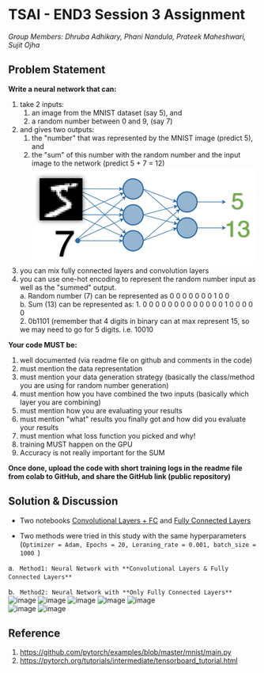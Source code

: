 # TSAI - END3 Session 3 Assignment
*Group Members: Dhruba Adhikary, Phani Nandula, Prateek Maheshwari, Sujit Ojha*

## Problem Statement

**Write a neural network that can:**
1. take 2 inputs:  
    1. an image from the MNIST dataset (say 5), and  
    2. a random number between 0 and 9, (say 7)
2. and gives two outputs:  
    1. the "number" that was represented by the MNIST image (predict 5), and  
    2. the "sum" of this number with the random number and the input image to the network (predict 5 + 7 = 12)
    ![assignment_network](images/assign-1.png)
3. you can mix fully connected layers and convolution layers  
4. you can use one-hot encoding to represent the random number input as well as the "summed" output.  
    a. Random number (7) can be represented as 0 0 0 0 0 0 0 1 0 0  
    b. Sum (13) can be represented as: 
        1. 0 0 0 0 0 0 0 0 0 0 0 0 0 1 0 0 0 0 0  
        2. 0b1101 (remember that 4 digits in binary can at max represent 15, so we may need to go for 5 digits. i.e. 10010

**Your code MUST be:**
1. well documented (via readme file on github and comments in the code)
2. must mention the data representation
3. must mention your data generation strategy (basically the class/method you are using for random number generation)
4. must mention how you have combined the two inputs (basically which layer you are combining)
5. must mention how you are evaluating your results 
6. must mention "what" results you finally got and how did you evaluate your results
7. must mention what loss function you picked and why!
8. training MUST happen on the GPU
9. Accuracy is not really important for the SUM


**Once done, upload the code with short training logs in the readme file from colab to GitHub, and share the GitHub link (public repository)**

## Solution & Discussion
- Two notebooks [Convolutional Layers + FC](Session3_Pytorch101_ver3.ipynb) and [Fully Connected Layers](Session3_Pytorch101_ver4_2Methods_OnlyFC_run.ipynb) 

- Two methods were tried in this study with the same hyperparameters (```Optimizer = Adam, Epochs = 20, Leraning_rate = 0.001, batch_size = 1000 ```) 

a. ``` Method1: Neural Network with **Convolutional Layers & Fully Connected Layers**```  


b. ``` Method2: Neural Network with **Only Fully Connected Layers**```  
![image](https://user-images.githubusercontent.com/30425824/136686498-1fb5e23f-1483-4ca9-9e7d-fc99c9536494.png)
![image](https://user-images.githubusercontent.com/30425824/137435089-b231d73c-ee7e-406e-82d1-de975b62caa6.png)
![image](https://user-images.githubusercontent.com/30425824/137435132-41627581-b165-4165-a108-a951ff964244.png)
![image](https://user-images.githubusercontent.com/30425824/137435360-86008d4d-d000-48e6-b2bd-bb09a61ec4f5.png)
![image](https://user-images.githubusercontent.com/30425824/137436572-8f274f50-0b73-4dcf-87b4-42d1bd56494d.png)  
![image](https://user-images.githubusercontent.com/30425824/137449271-de53444e-df92-4e8c-b580-3ff8f61c7592.png)
![image](https://user-images.githubusercontent.com/30425824/137450278-e11adae4-c25b-42ce-95b3-5ce2fdce3786.png)

## Reference
1. https://github.com/pytorch/examples/blob/master/mnist/main.py
2. https://pytorch.org/tutorials/intermediate/tensorboard_tutorial.html
